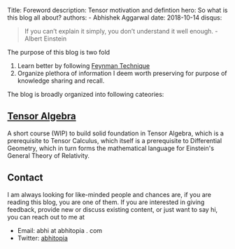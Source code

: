Title: Foreword
description: Tensor motivation and defintion
hero: So what is this blog all about?
authors:
    - Abhishek Aggarwal
date: 2018-10-14
disqus:


 > If you can’t explain it simply, you don’t understand it well enough. - Albert Einstein

 The purpose of this blog is two fold

 1. Learn better by following [Feynman Technique](https://www.youtube.com/watch?v=_f-qkGJBPts)
 2. Organize plethora of information I deem worth preserving for purpose of knowledge sharing and recall.


The blog is broadly organized into following cateories:
## [Tensor Algebra](/TensorAlgebra/Chap1/)
A short course (WIP) to build solid foundation in Tensor Algebra, which is a prerequisite to Tensor Calculus, which itself is a prerequisite to Differential Geometry, which in turn forms the mathematical language for Einstein's General Theory of Relativity.


## Contact
I am always looking for like-minded people and chances are, if you are reading this blog, you are one of them. If you are interested in giving feedback, provide new or discuss existing content, or just want to say hi, you can reach out to me at 

- Email: abhi at abhitopia . com
- Twitter: [abhitopia](https://twitter.com/abhitopia)